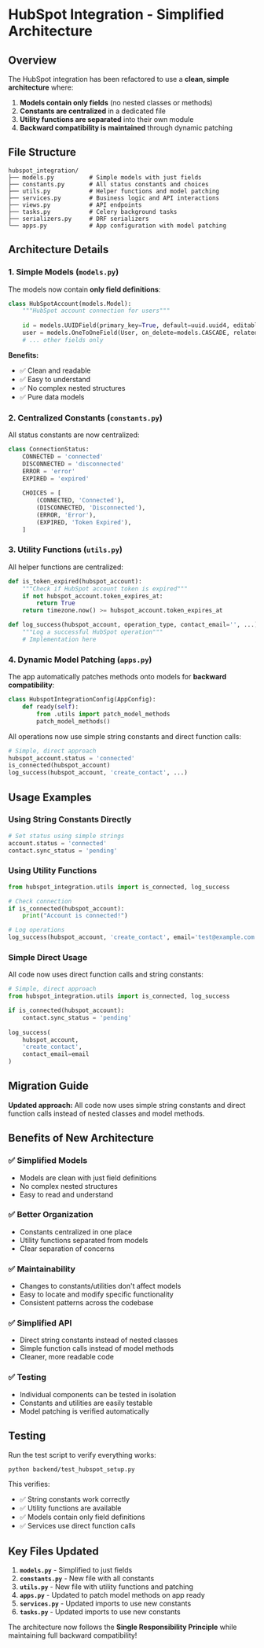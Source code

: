 # HubSpot Integration - Simplified Architecture

## Overview

The HubSpot integration has been refactored to use a **clean, simple architecture** where:

1. **Models contain only fields** (no nested classes or methods)
2. **Constants are centralized** in a dedicated file
3. **Utility functions are separated** into their own module
4. **Backward compatibility is maintained** through dynamic patching

## File Structure

```
hubspot_integration/
├── models.py          # Simple models with just fields
├── constants.py       # All status constants and choices
├── utils.py           # Helper functions and model patching
├── services.py        # Business logic and API interactions
├── views.py           # API endpoints
├── tasks.py           # Celery background tasks
├── serializers.py     # DRF serializers
└── apps.py            # App configuration with model patching
```

## Architecture Details

### 1. Simple Models (`models.py`)

The models now contain **only field definitions**:

```python
class HubSpotAccount(models.Model):
    """HubSpot account connection for users"""
    
    id = models.UUIDField(primary_key=True, default=uuid.uuid4, editable=False)
    user = models.OneToOneField(User, on_delete=models.CASCADE, related_name='hubspot_account')
    # ... other fields only
```

**Benefits:**
- ✅ Clean and readable
- ✅ Easy to understand
- ✅ No complex nested structures
- ✅ Pure data models

### 2. Centralized Constants (`constants.py`)

All status constants are now centralized:

```python
class ConnectionStatus:
    CONNECTED = 'connected'
    DISCONNECTED = 'disconnected'
    ERROR = 'error'
    EXPIRED = 'expired'
    
    CHOICES = [
        (CONNECTED, 'Connected'),
        (DISCONNECTED, 'Disconnected'),
        (ERROR, 'Error'),
        (EXPIRED, 'Token Expired'),
    ]
```

### 3. Utility Functions (`utils.py`)

All helper functions are centralized:

```python
def is_token_expired(hubspot_account):
    """Check if HubSpot account token is expired"""
    if not hubspot_account.token_expires_at:
        return True
    return timezone.now() >= hubspot_account.token_expires_at

def log_success(hubspot_account, operation_type, contact_email='', ...):
    """Log a successful HubSpot operation"""
    # Implementation here
```

### 4. Dynamic Model Patching (`apps.py`)

The app automatically patches methods onto models for **backward compatibility**:

```python
class HubspotIntegrationConfig(AppConfig):
    def ready(self):
        from .utils import patch_model_methods
        patch_model_methods()
```

All operations now use simple string constants and direct function calls:

```python
# Simple, direct approach
hubspot_account.status = 'connected'
is_connected(hubspot_account)
log_success(hubspot_account, 'create_contact', ...)
```

## Usage Examples

### Using String Constants Directly

```python
# Set status using simple strings
account.status = 'connected'
contact.sync_status = 'pending'
```

### Using Utility Functions

```python
from hubspot_integration.utils import is_connected, log_success

# Check connection
if is_connected(hubspot_account):
    print("Account is connected!")

# Log operations
log_success(hubspot_account, 'create_contact', email='test@example.com')
```

### Simple Direct Usage

All code now uses direct function calls and string constants:

```python
# Simple, direct approach
from hubspot_integration.utils import is_connected, log_success

if is_connected(hubspot_account):
    contact.sync_status = 'pending'
    
log_success(
    hubspot_account,
    'create_contact',
    contact_email=email
)
```

## Migration Guide

**Updated approach:** All code now uses simple string constants and direct function calls instead of nested classes and model methods.

## Benefits of New Architecture

### ✅ **Simplified Models**
- Models are clean with just field definitions
- No complex nested structures
- Easy to read and understand

### ✅ **Better Organization**
- Constants centralized in one place
- Utility functions separated from models
- Clear separation of concerns

### ✅ **Maintainability** 
- Changes to constants/utilities don't affect models
- Easy to locate and modify specific functionality
- Consistent patterns across the codebase

### ✅ **Simplified API**
- Direct string constants instead of nested classes
- Simple function calls instead of model methods
- Cleaner, more readable code

### ✅ **Testing**
- Individual components can be tested in isolation
- Constants and utilities are easily testable
- Model patching is verified automatically

## Testing

Run the test script to verify everything works:

```bash
python backend/test_hubspot_setup.py
```

This verifies:
- ✅ String constants work correctly
- ✅ Utility functions are available
- ✅ Models contain only field definitions
- ✅ Services use direct function calls

## Key Files Updated

1. **`models.py`** - Simplified to just fields
2. **`constants.py`** - New file with all constants
3. **`utils.py`** - New file with utility functions and patching
4. **`apps.py`** - Updated to patch model methods on app ready
5. **`services.py`** - Updated imports to use new constants
6. **`tasks.py`** - Updated imports to use new constants

The architecture now follows the **Single Responsibility Principle** while maintaining full backward compatibility!
